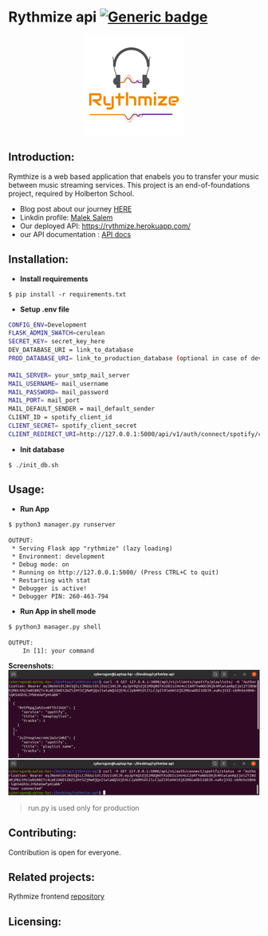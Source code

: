 # Rythmize api [![Generic badge](https://img.shields.io/badge/Python-3.8.5-<COLOR>.svg)](https://shields.io/)
<p align="center">
  <img src="https://github.com/maleksal/rythmize-api/blob/main/screenshots/c0a3f61c-cf72-41d4-8b45-567cb4e2ee97_200x200.png" alt="Sublime's custom image"/>
</p>

## Introduction:
Rymthize is a web based application that enabels you to transfer your music between music streaming services. This project is an end-of-foundations project, required by Holberton School.
- Blog post about our journey [HERE]()
- Linkdin profile: [Malek Salem](https://www.linkedin.com/in/malek-salem)
- Our deployed API: https://rythmize.herokuapp.com/
- our API documentation : [API docs](https://web.postman.co/collections/4200498-016390b8-711c-4da1-abee-f6813d455b3e?workspace=ce1094ed-f324-4076-8a32-761325692d1d)

## Installation:
- **Install requirements**
```terminal
$ pip install -r requirements.txt
```
- **Setup .env file**
```bash
CONFIG_ENV=Development
FLASK_ADMIN_SWATCH=cerulean
SECRET_KEY= secret_key_here
DEV_DATABASE_URI = link_to_database 
PROD_DATABASE_URI= link_to_production_database (optional in case of development)

MAIL_SERVER= your_smtp_mail_server
MAIL_USERNAME= mail_username
MAIL_PASSWORD= mail_password
MAIL_PORT= mail_port
MAIL_DEFAULT_SENDER = mail_default_sender
CLIENT_ID = spotify_client_id
CLIENT_SECRET= spotify_client_secret
CLIENT_REDIRECT_URI=http://127.0.0.1:5000/api/v1/auth/connect/spotify/callback/
```
- **Init database**
```
$ ./init_db.sh
```

## Usage:
- **Run App**
```terminal
$ python3 manager.py runserver

OUTPUT:
 * Serving Flask app "rythmize" (lazy loading)
 * Environment: development
 * Debug mode: on
 * Running on http://127.0.0.1:5000/ (Press CTRL+C to quit)
 * Restarting with stat
 * Debugger is active!
 * Debugger PIN: 260-463-794
```
- **Run App in shell mode**
```
$ python3 manager.py shell

OUTPUT:
    In [1]: your command

```

**Screenshots:**
![](https://github.com/maleksal/rythmize-api/blob/main/screenshots/Screenshot%20from%202020-11-04%2016-17-06.png)
![](https://github.com/maleksal/rythmize-api/blob/main/screenshots/Screenshot%20from%202020-11-04%2016-17-50.png)

> run.py is used only for production

## Contributing:
Contribution is open for everyone.
## Related projects:
Rythmize frontend [repository](https://github.com/SeifJelidi/rythmize-frontend/)
## Licensing:


